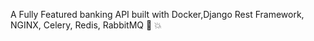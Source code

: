 A Fully Featured banking API built with Docker,Django Rest Framework, NGINX, Celery, Redis, RabbitMQ 🐳 💥
